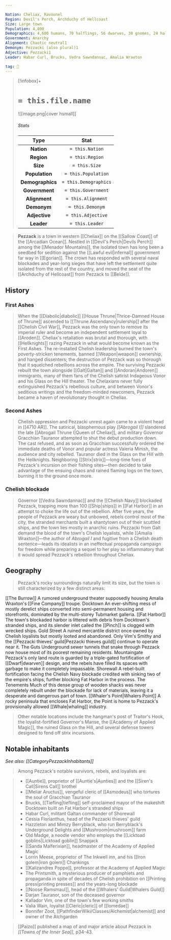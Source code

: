 ```yaml
---

Nation: Cheliax, Ravounel
Region: Devil's Perch, Archduchy of Hellcoast
Size: Large town
Population: 4,800
Demographics: 4,600 humans, 70 halflings, 56 dwarves, 30 gnomes, 24 half-elves, 20 other
Government: Anarchy
Alignment: Chaotic neutral1
Demonym: Pezzacki (also plural)1
Adjective: Pezzacki1
Leader: Habar Curl, Brucks, Vedra Sawndannac, Amalia Wraxton

tag: 🌃
---
```


> [!infobox]+
> #  `= this.file.name`
> ![[image.png|cover hsmall]]
> ##### Stats
> Type | Stat |
> :---:|:---:|
> **Nation** | `= this.Nation` |
> **Region** | `= this.Region` |
> **Size** | `= this.Size` |
> **Population** | `= this.Population` |
> **Demographics** | `= this.Demographics` |
> **Government** | `= this.Government` |
> **Alignment** | `= this.Alignment` |
> **Demonym** | `= this.Demonym` |
> **Adjective** | `= this.Adjective` |
> **Leader** | `= this.Leader` |



> **Pezzack** is a town in western [[Cheliax]] on the [[Sallow Coast]] of the [[Arcadian Ocean]]. Nestled in [[Devil's Perch|Devils Perch]] among the [[Menador Mountains]], the isolated town has long been a seedbed for sedition against the [[Lawful evil|infernal]] government far way in [[Egorian]]. The crown has responded with several naval blockades and year-long sieges that have left the settlement quite isolated from the rest of the country, and moved the seat of the [[Archduchy of Hellcoast]] from Pezzack to [[Belde]].



## History


### First Ashes

> When the [[Diabolic|diabolic]] [[House Thrune|Thrice-Damned House of Thrune]] ascended to [[Thrune Ascendancy|rulership]] after the [[Chelish Civil War]], Pezzack was the only town to remove its imperial ruler and become an independent settlement loyal to [[Aroden]]. Cheliax's retaliation was brutal and thorough, with [[Hellknights]] razing Pezzack in what would become known as the First Ashes. The re-installed Chelish leadership burned the town's poverty-stricken tenements, banned [[Weapon|weapon]] ownership, and hanged dissenters; the destruction of Pezzack was so thorough that it squelched rebellions across the empire.
> The surviving Pezzacki rebuilt the town alongside [[Galt|Galtan]] and [[Andoran|Andoren]] immigrants, many of them fans of the Chelish satirist Indageous Vonor and his Glass on the Hill theater. The Chelaxians never fully extinguished Pezzack's rebellious culture, and between Vonor's seditious writings and the freedom-minded newcomers, Pezzack became a haven of revolutionary thought in Cheliax.


### Second Ashes

> Chelish oppression and Pezzacki unrest again came to a violent head in [[4710 AR]]. The satirical, blasphemous play *[[Abrogail I]]* slandered the late [[Abrogail Thrune I|Queen of Cheliax]], and military Governor Gracchian Tauranor attempted to shut the debut production down. The cast refused, and as soon as Gracchian successfully ordered the immediate deaths of Vonor and popular actress Valeria Minish, the audience and city rebelled. Tauranor died in the Glass on the Hill with the Hellknights. Neighboring [[Strix|strix]]—long-time foes of Pezzack's incursion on their fishing sites—then decided to take advantage of the ensuing chaos and rained flaming logs on the town, burning it to the ground once more.


### Chelish blockade

> Governor [[Vedra Sawndannac]] and the [[Chelish Navy]] blockaded Pezzack, trapping more than 100 [[Ship|ships]] in [[Fat Harbor]] in an attempt to choke the life out of the rebellion. After five years, the people of Pezzack are weary but unbowed, rebels control most of the city, the stranded merchants built a shantytown out of their scuttled ships, and the town lies mostly in anarchic ruins. Pezzacki from Galt demand the blood of the town's Chelish loyalists, while [[Amalia Wraxton]]—the author of *Abrogail I* and fugitive from a Chelish death sentence—leads its idealists in an ineffectual propaganda campaign for freedom while preparing a sequel to her play so inflammatory that it would spread Pezzack's rebellion throughout Cheliax.


## Geography

> Pezzack's rocky surroundings naturally limit its size, but the town is still characterized by a few distinct areas:

[[The Burrow]]
A rumored underground theater supposedly housing Amalia Wraxton's [[Fine Company]] troupe.
Docktown
An ever-shifting mess of mostly derelict ships converted into semi-permanent housing and storefronts, dominated by the multi-storey Tubmarket galleria.
[[Fat Harbor]]
The town's blockaded harbor is littered with debris from Docktown's stranded ships, and its slender inlet called the [[Pinch]] is clogged with wrecked ships.
Gold Street
A ruined mercantile district once owned by Chelish loyalists but mostly looted and abandoned. Only Vim's Smithy and the [[Pezzacki thieves' guild|Pezzacki thieves guild]] continue to operate near it.
The Guts
Underground sewer tunnels that snake through Pezzack now house most of its poorest remaining residents.
Mountaingate
Pezzack's only land route is guarded by a triple-gated fortification of [[Dwarf|dwarven]] design, and the rebels have filled its spaces with garbage to make it completely impassable.
Shorewall
A rebel-built fortification facing the Chelish Navy blockade credited with sinking two of the empire's ships, further blocking Fat Harbor in the process.
The Tenements
Much of this dense group of wooden shacks was never completely rebuilt under the blockade for lack of materials, leaving it a desperate and dangerous part of town.
[[Whaler's Point|Whalers Point]]
A rocky peninsula that encloses Fat Harbor, the Point is home to Pezzack's provisionally allowed [[Whale|whaling]] industry.
> Other notable locations include the hangman's post of Traitor's Hook, the loyalist-fortified Governor's Manse, the [[Academy of Applied Magic]], the ruined Glass on the Hill, and several defense towers designed to fend off strix incursions.


## Notable inhabitants

*See also: [[CategoryPezzackInhabitants]]*
> Among Pezzack's notable survivors, rebels, and loyalists are:

> - [[Auntie]], proprietor of [[Auntie's|Aunties]] and the [[Siren's Call|Sirens Call]] brothel
> - [[Meliar Aructus]], vengeful cleric of [[Asmodeus]] who tortures the soul of Gracchian Tauranor
> - Brucks, [[Tiefling|tiefling]] self-proclaimed mayor of the makeshift Docktown built on Fat Harbor's stranded ships
> - Habar Curl, militant Galtan commander of Shorewall
> - Cessia Florianthus, head of the Pezzacki thieves' guild
> - Hazzleton and Mimzy Berryblack, who run Berryblack's Underground Delights and [[Mushroom|mushroom]] farm
> - Old Madge, a noodle vendor who employs the [[Licktoad goblins|Licktoad goblin]] Snapjack
> - [[Sanda Malferixian]], headmaster of the Academy of Applied Magic
> - Lorrin Meese, proprietor of The Inkwell inn, and his [[Iron golem|iron golem]] Chankings
> - [[Kalizandrex Poppo]], professor at the Academy of Applied Magic
> - The Printsmith, a mysterious producer of pamphlets and propaganda in spite of decades of Chelish prohibition on [[Printing press|printing presses]] and the years-long blockade
> - [[Noose Ramsmaul]], head of the [[Whalers' Guild|Whalers Guild]]
> - Darjan Tauranor, son of the deceased governor
> - Kallador Vim, one of the town's few working smiths
> - Valia Wain, loyalist [[Cleric|cleric]] of [[Iomedae]]
> - Bonnifer Zoot, [[PathfinderWiki/Classes/Alchemist|alchemist]] and owner of the Alchgarden

> [[Paizo]] published a map of and major article about Pezzack in *[[Towns of the Inner Sea]]*, p34-43.








